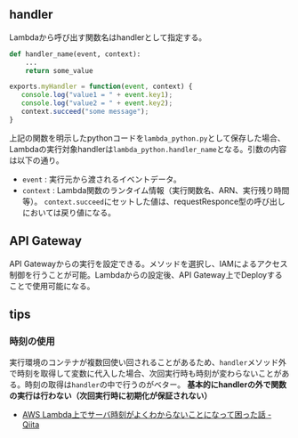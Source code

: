 handler
----

Lambdaから呼び出す関数名はhandlerとして指定する。

```python
def handler_name(event, context): 
    ...
    return some_value
```

```js
exports.myHandler = function(event, context) {
   console.log("value1 = " + event.key1);
   console.log("value2 = " + event.key2);  
   context.succeed("some message");  
}
```

上記の関数を明示したpythonコードを`lambda_python.py`として保存した場合、Lambdaの実行対象handlerは`lambda_python.handler_name`となる。引数の内容は以下の通り。

* `event` : 実行元から渡されるイベントデータ。
* `context` : Lambda関数のランタイム情報（実行関数名、ARN、実行残り時間等）。
  `context.succeed`にセットした値は、requestResponce型の呼び出しにおいては戻り値になる。

API Gateway
----

API Gatewayからの実行を設定できる。メソッドを選択し、IAMによるアクセス制御を行うことが可能。Lambdaからの設定後、API Gateway上でDeployすることで使用可能になる。

tips
----

### 時刻の使用

実行環境のコンテナが複数回使い回されることがあるため、`handler`メソッド外で時刻を取得して変数に代入した場合、次回実行時も時刻が変わらないことがある。時刻の取得は`handler`の中で行うのがベター。 **基本的にhandlerの外で関数の実行は行わない（次回実行時に初期化が保証されない）**

* [AWS Lambda上でサーバ時刻がよくわからないことになって困った話 - Qiita](http://qiita.com/yutaro1985/items/a24b572624281ebaa0dd)
